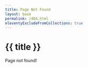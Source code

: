 ```yaml
---
title: Page Not Found
layout: base
permalink: /404.html
eleventyExcludeFromCollections: true
---
```


# {{ title }}

Page not found!
